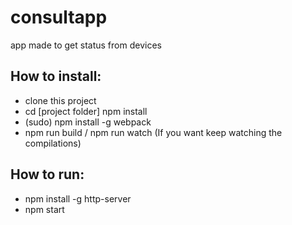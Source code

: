 # consultapp
app made to get status from devices 

## How to install:
 - clone this project
 - cd [project folder] npm install
 - (sudo) npm install -g webpack
 - npm run build / npm run watch (If you want keep watching the compilations)

## How to run:
 - npm install -g http-server
 - npm start
 
